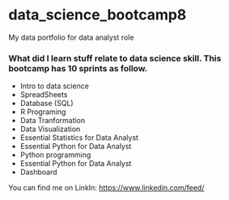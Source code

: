 # data_science_bootcamp8
My data portfolio for data analyst role

### What did I learn stuff relate to data science skill. This bootcamp has 10 sprints as follow.

- Intro to data science
- SpreadSheets
- Database (SQL)
- R Programing
- Data Tranformation
- Data Visualization
- Essential Statistics for Data Analyst
- Essential Python for Data Analyst
- Python programming
- Essential Python for Data Analyst
- Dashboard


You can find me on LinkIn: https://www.linkedin.com/feed/ 
  
